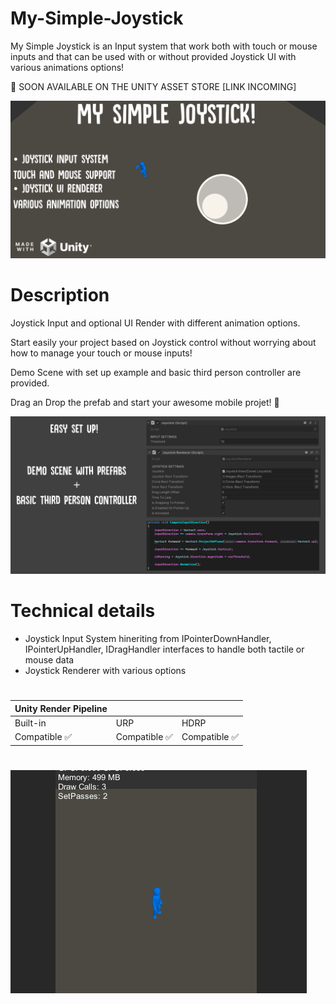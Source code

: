 # My-Simple-Joystick
My Simple Joystick is an Input system that work both with touch or mouse inputs and that can be used with or without provided Joystick UI with various animations options!

🔄 SOON AVAILABLE ON THE UNITY ASSET STORE [LINK INCOMING]

![](Screenshots/MySimpleJoystick.png)

# Description

Joystick Input and optional UI Render with different animation options.

Start easily your project based on Joystick control without worrying about how to manage your touch or mouse inputs!

Demo Scene with set up example and basic third person controller are provided.

Drag an Drop the prefab and start your awesome mobile projet! 🚀

![](Screenshots/MySimpleJoystick_details.png)

# Technical details

* Joystick Input System hineriting from IPointerDownHandler, IPointerUpHandler, IDragHandler interfaces to handle both tactile or mouse data
* Joystick Renderer with various options
#

|Unity Render Pipeline | | |
|-|-|-|
| Built-in | URP | HDRP |
| Compatible ✅ | Compatible ✅ | Compatible ✅ | 
#

![](Screenshots/MySimpleJoystick.gif)
